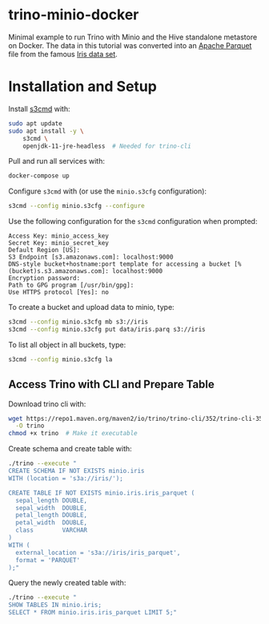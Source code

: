 # trino-minio-docker

Minimal example to run Trino with Minio and the Hive standalone metastore on Docker. The data in this tutorial was converted into an [Apache Parquet](https://parquet.apache.org/) file from the famous [Iris data set](https://archive.ics.uci.edu/ml/datasets/iris).

# Installation and Setup

Install [s3cmd](https://s3tools.org/s3cmd) with:

```bash
sudo apt update
sudo apt install -y \
    s3cmd \
    openjdk-11-jre-headless  # Needed for trino-cli
```

Pull and run all services with:

```bash
docker-compose up
```

Configure `s3cmd` with (or use the `minio.s3cfg` configuration):

```bash
s3cmd --config minio.s3cfg --configure
```

Use the following configuration for the `s3cmd` configuration when prompted:

```
Access Key: minio_access_key
Secret Key: minio_secret_key
Default Region [US]:
S3 Endpoint [s3.amazonaws.com]: localhost:9000
DNS-style bucket+hostname:port template for accessing a bucket [%(bucket)s.s3.amazonaws.com]: localhost:9000
Encryption password:
Path to GPG program [/usr/bin/gpg]:
Use HTTPS protocol [Yes]: no
```

To create a bucket and upload data to minio, type:

```bash
s3cmd --config minio.s3cfg mb s3://iris
s3cmd --config minio.s3cfg put data/iris.parq s3://iris
```
To list all object in all buckets, type:

```bash
s3cmd --config minio.s3cfg la
```

## Access Trino with CLI and Prepare Table

Download trino cli with:

```bash
wget https://repo1.maven.org/maven2/io/trino/trino-cli/352/trino-cli-351-executable.jar \
  -O trino
chmod +x trino  # Make it executable
```

Create schema and create table with:

```bash
./trino --execute "
CREATE SCHEMA IF NOT EXISTS minio.iris
WITH (location = 's3a://iris/');

CREATE TABLE IF NOT EXISTS minio.iris.iris_parquet (
  sepal_length DOUBLE,
  sepal_width  DOUBLE,
  petal_length DOUBLE,
  petal_width  DOUBLE,
  class        VARCHAR
)
WITH (
  external_location = 's3a://iris/iris_parquet',
  format = 'PARQUET'
);"
```

Query the newly created table with:

```bash
./trino --execute "
SHOW TABLES IN minio.iris;
SELECT * FROM minio.iris.iris_parquet LIMIT 5;"
```
